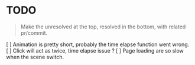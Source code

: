 
# TODO

> Make the unresolved at the top, resolved in the bottom, with related pr/commit.

[ ] Animation is pretty short, probably the time elapse function went wrong.
[ ] Click will act as twice, time elapse issue ?
[ ] Page loading are so slow when the scene switch.